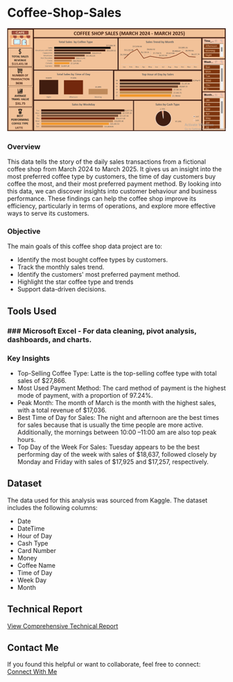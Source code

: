 # Coffee-Shop-Sales
![Dashboard Preview](https://github.com/Oluwatosin0725/Coffee-Shop-Sales/blob/main/Coffee%20Shop%20Dashboard.png)
### Overview
This data tells the story of the daily sales transactions from a fictional coffee shop from March 2024 to March 2025. It gives us an insight into the most preferred coffee type by customers, the time of day customers buy coffee the most, and their most preferred payment method. By looking into this data, we can discover insights into customer behaviour and business performance. These findings can help the coffee shop improve its efficiency, particularly in terms of operations, and explore more effective ways to serve its customers.

### Objective
The main goals of this coffee shop data project are to:
- Identify the most bought coffee types by customers.
- Track the monthly sales trend.
- Identify the customers' most preferred payment method.
- Highlight the star coffee type and trends
- Support data-driven decisions.
  
## Tools Used
### ### Microsoft Excel - For data cleaning, pivot analysis, dashboards, and charts.

### Key Insights
- Top-Selling Coffee Type: Latte is the top-selling coffee type with total sales of $27,866.
- Most Used Payment Method: The card method of payment is the highest mode of payment, with a proportion of 97.24%.
- Peak Month: The month of March is the month with the highest sales, with a total revenue of $17,036.
- Best Time of Day for Sales: The night and afternoon are the best times for sales because that is usually the time people are more active. Additionally, the mornings between 10:00 –11:00 am are also top peak hours.
- Top Day of the Week For Sales: Tuesday appears to be the best performing day of the week with sales of $18,637, followed closely by Monday and Friday with sales of $17,925 and $17,257, respectively.

## Dataset
The data used for this analysis was sourced from Kaggle. The dataset includes the following columns:
- Date
- DateTime
- Hour of Day
- Cash Type
- Card Number
- Money
- Coffee Name
- Time of Day
- Week Day
- Month

 ## Technical Report
[View Comprehensive Technical Report](https://medium.com/@igbelowowatosin/coffee-shop-sales-7b09a29928cc
)  

## Contact Me
If you found this helpful or want to collaborate, feel free to connect: [Connect With Me](www.linkedin.com/in/oluwatosin-agbaje)
